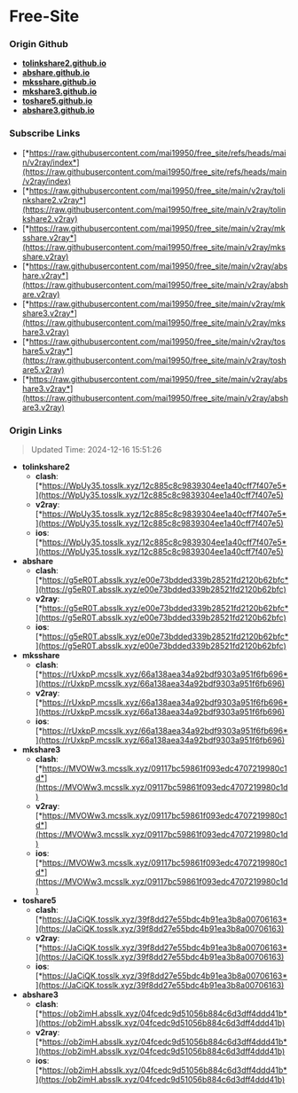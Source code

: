 # Free-Site

### Origin Github

- [**tolinkshare2.github.io**](https://github.com/tolinkshare2/tolinkshare2.github.io)
- [**abshare.github.io**](https://github.com/abshare/abshare.github.io)
- [**mksshare.github.io**](https://github.com/mksshare/mksshare.github.io)
- [**mkshare3.github.io**](https://github.com/mkshare3/mkshare3.github.io)
- [**toshare5.github.io**](https://github.com/toshare5/toshare5.github.io)
- [**abshare3.github.io**](https://github.com/abshare3/abshare3.github.io)

### Subscribe Links

- [*https://raw.githubusercontent.com/mai19950/free_site/refs/heads/main/v2ray/index*](https://raw.githubusercontent.com/mai19950/free_site/refs/heads/main/v2ray/index)
- [*https://raw.githubusercontent.com/mai19950/free_site/main/v2ray/tolinkshare2.v2ray*](https://raw.githubusercontent.com/mai19950/free_site/main/v2ray/tolinkshare2.v2ray)
- [*https://raw.githubusercontent.com/mai19950/free_site/main/v2ray/mksshare.v2ray*](https://raw.githubusercontent.com/mai19950/free_site/main/v2ray/mksshare.v2ray)
- [*https://raw.githubusercontent.com/mai19950/free_site/main/v2ray/abshare.v2ray*](https://raw.githubusercontent.com/mai19950/free_site/main/v2ray/abshare.v2ray)
- [*https://raw.githubusercontent.com/mai19950/free_site/main/v2ray/mkshare3.v2ray*](https://raw.githubusercontent.com/mai19950/free_site/main/v2ray/mkshare3.v2ray)
- [*https://raw.githubusercontent.com/mai19950/free_site/main/v2ray/toshare5.v2ray*](https://raw.githubusercontent.com/mai19950/free_site/main/v2ray/toshare5.v2ray)
- [*https://raw.githubusercontent.com/mai19950/free_site/main/v2ray/abshare3.v2ray*](https://raw.githubusercontent.com/mai19950/free_site/main/v2ray/abshare3.v2ray)

### Origin Links

> Updated Time: 2024-12-16 15:51:26

- **tolinkshare2**
  - **clash**: [*https://WpUy35.tosslk.xyz/12c885c8c9839304ee1a40cff7f407e5*](https://WpUy35.tosslk.xyz/12c885c8c9839304ee1a40cff7f407e5)
  - **v2ray**: [*https://WpUy35.tosslk.xyz/12c885c8c9839304ee1a40cff7f407e5*](https://WpUy35.tosslk.xyz/12c885c8c9839304ee1a40cff7f407e5)
  - **ios**: [*https://WpUy35.tosslk.xyz/12c885c8c9839304ee1a40cff7f407e5*](https://WpUy35.tosslk.xyz/12c885c8c9839304ee1a40cff7f407e5)
- **abshare**
  - **clash**: [*https://g5eR0T.absslk.xyz/e00e73bdded339b28521fd2120b62bfc*](https://g5eR0T.absslk.xyz/e00e73bdded339b28521fd2120b62bfc)
  - **v2ray**: [*https://g5eR0T.absslk.xyz/e00e73bdded339b28521fd2120b62bfc*](https://g5eR0T.absslk.xyz/e00e73bdded339b28521fd2120b62bfc)
  - **ios**: [*https://g5eR0T.absslk.xyz/e00e73bdded339b28521fd2120b62bfc*](https://g5eR0T.absslk.xyz/e00e73bdded339b28521fd2120b62bfc)
- **mksshare**
  - **clash**: [*https://rUxkpP.mcsslk.xyz/66a138aea34a92bdf9303a951f6fb696*](https://rUxkpP.mcsslk.xyz/66a138aea34a92bdf9303a951f6fb696)
  - **v2ray**: [*https://rUxkpP.mcsslk.xyz/66a138aea34a92bdf9303a951f6fb696*](https://rUxkpP.mcsslk.xyz/66a138aea34a92bdf9303a951f6fb696)
  - **ios**: [*https://rUxkpP.mcsslk.xyz/66a138aea34a92bdf9303a951f6fb696*](https://rUxkpP.mcsslk.xyz/66a138aea34a92bdf9303a951f6fb696)
- **mkshare3**
  - **clash**: [*https://MVOWw3.mcsslk.xyz/09117bc59861f093edc4707219980c1d*](https://MVOWw3.mcsslk.xyz/09117bc59861f093edc4707219980c1d)
  - **v2ray**: [*https://MVOWw3.mcsslk.xyz/09117bc59861f093edc4707219980c1d*](https://MVOWw3.mcsslk.xyz/09117bc59861f093edc4707219980c1d)
  - **ios**: [*https://MVOWw3.mcsslk.xyz/09117bc59861f093edc4707219980c1d*](https://MVOWw3.mcsslk.xyz/09117bc59861f093edc4707219980c1d)
- **toshare5**
  - **clash**: [*https://JaCiQK.tosslk.xyz/39f8dd27e55bdc4b91ea3b8a00706163*](https://JaCiQK.tosslk.xyz/39f8dd27e55bdc4b91ea3b8a00706163)
  - **v2ray**: [*https://JaCiQK.tosslk.xyz/39f8dd27e55bdc4b91ea3b8a00706163*](https://JaCiQK.tosslk.xyz/39f8dd27e55bdc4b91ea3b8a00706163)
  - **ios**: [*https://JaCiQK.tosslk.xyz/39f8dd27e55bdc4b91ea3b8a00706163*](https://JaCiQK.tosslk.xyz/39f8dd27e55bdc4b91ea3b8a00706163)
- **abshare3**
  - **clash**: [*https://ob2imH.absslk.xyz/04fcedc9d51056b884c6d3dff4ddd41b*](https://ob2imH.absslk.xyz/04fcedc9d51056b884c6d3dff4ddd41b)
  - **v2ray**: [*https://ob2imH.absslk.xyz/04fcedc9d51056b884c6d3dff4ddd41b*](https://ob2imH.absslk.xyz/04fcedc9d51056b884c6d3dff4ddd41b)
  - **ios**: [*https://ob2imH.absslk.xyz/04fcedc9d51056b884c6d3dff4ddd41b*](https://ob2imH.absslk.xyz/04fcedc9d51056b884c6d3dff4ddd41b)
